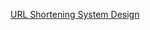[URL Shortening System Design](https://leetcode.com/discuss/interview-question/2869646/URL-Shortening-System-Design)
<!--stackedit_data:
eyJoaXN0b3J5IjpbLTkxOTMzODAxMF19
-->